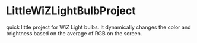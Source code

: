 # LittleWiZLightBulbProject

quick little project for WiZ Light bulbs. It dynamically changes the color and brightness based on the average of RGB on the screen.
